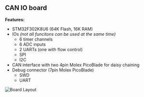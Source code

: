 ## CAN IO board

__Features:__

- STM32F302K8U6 (64K Flash, 16K RAM)
- IOs _(not all funcitons can be used at the same time)_
    - 6 timer channels
    - 6 ADC inputs
    - 2 UARTs (one with flow control)
    - SPI
    - I2C
- CAN interface with two 4pin Molex PicoBlade for daisy chaining
- Debug connector (7pin Molex PicoBlade)
    - SWD
    - UART


![Board Layout](https://raw.githubusercontent.com/cvra/can-io-board/master/pcb-preview.png)

